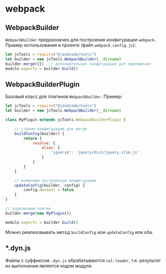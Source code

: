webpack
=======

WebpackBuilder
--------------

`WebpackBuilder` предназначен для построения конфигурации `webpack`. Пример использования
в проекте (файл `webpack.config.js`):

```js
let jcTools = require("@jandcode/tools")
let builder = new jcTools.WebpackBuilder(__dirname)
builder.merge({})  // дополнительная конфигурация для приложения
module.exports = builder.build()
```

WebpackBuilderPlugin
--------------------

Базовый класс для плагинов `WebpackBuilder`. Пример:

```js
let jcTools = require("@jandcode/tools")
let builder = new jcTools.WebpackBuilder(__dirname)

class MyPlugin extends jcTools.WebpackBuilderPlugin {

    // строим конфигурацию для merge
    buildConfig(builder) {
        return {
            resolve: {
                alias: {
                    'jquery$': 'jquery/dist/jquery.slim.js'
                }
            }
        }
    }

    // изменяем построенную конфигурацию
    updateConfig(builder, config) {
        config.devtool = false
    }
}

// подключаем плагин
builder.merge(new MyPlugin())

module.exports = builder.build()
```

Можно реализовывать метод `buildConfig` или `updateConfig` или оба.

*.dyn.js
--------

Файлы с суффиксом `.dyn.js` обрабатываются `val-loader`, т.е. результат их выполнения
является кодом модуля.

